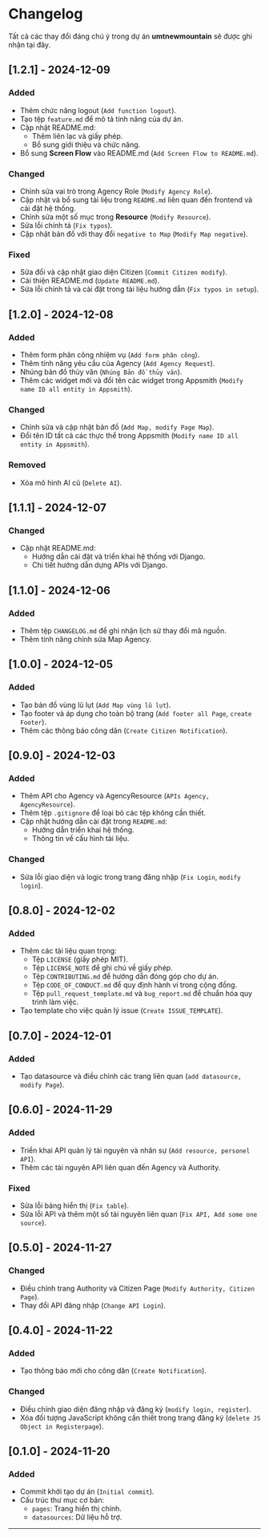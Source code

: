# Changelog

Tất cả các thay đổi đáng chú ý trong dự án **umtnewmountain** sẽ được ghi nhận tại đây.

## [1.2.1] - 2024-12-09
### Added
- Thêm chức năng logout (`Add function logout`).
- Tạo tệp `feature.md` để mô tả tính năng của dự án.
- Cập nhật README.md:
  - Thêm liên lạc và giấy phép.
  - Bổ sung giới thiệu và chức năng.
- Bổ sung **Screen Flow** vào README.md (`Add Screen Flow to README.md`).

### Changed
- Chỉnh sửa vai trò trong Agency Role (`Modify Agency Role`).
- Cập nhật và bổ sung tài liệu trong `README.md` liên quan đến frontend và cài đặt hệ thống.
- Chỉnh sửa một số mục trong **Resource** (`Modify Resource`).
- Sửa lỗi chính tả (`Fix typos`).
- Cập nhật bản đồ với thay đổi `negative to Map` (`Modify Map negative`).

### Fixed
- Sửa đổi và cập nhật giao diện Citizen (`Commit Citizen modify`).
- Cải thiện README.md (`Update README.md`).
- Sửa lỗi chính tả và cài đặt trong tài liệu hướng dẫn (`Fix typos in setup`).

## [1.2.0] - 2024-12-08
### Added
- Thêm form phân công nhiệm vụ (`Add form phân công`).
- Thêm tính năng yêu cầu của Agency (`Add Agency Request`).
- Nhúng bản đồ thủy văn (`Nhúng Bản đồ thủy văn`).
- Thêm các widget mới và đổi tên các widget trong Appsmith (`Modify name ID all entity in Appsmith`).

### Changed
- Chỉnh sửa và cập nhật bản đồ (`Add Map, modify Page Map`).
- Đổi tên ID tất cả các thực thể trong Appsmith (`Modify name ID all entity in Appsmith`).

### Removed
- Xóa mô hình AI cũ (`Delete AI`).

## [1.1.1] - 2024-12-07
### Changed
- Cập nhật README.md:
  - Hướng dẫn cài đặt và triển khai hệ thống với Django.
  - Chi tiết hướng dẫn dựng APIs với Django.

## [1.1.0] - 2024-12-06
### Added
- Thêm tệp `CHANGELOG.md` để ghi nhận lịch sử thay đổi mã nguồn.
- Thêm tính năng chỉnh sửa Map Agency.

## [1.0.0] - 2024-12-05
### Added
- Tạo bản đồ vùng lũ lụt (`Add Map vùng lũ lụt`).
- Tạo footer và áp dụng cho toàn bộ trang (`Add footer all Page`, `create Footer`).
- Thêm các thông báo công dân (`Create Citizen Notification`).

## [0.9.0] - 2024-12-03
### Added
- Thêm API cho Agency và AgencyResource (`APIs Agency, AgencyResource`).
- Thêm tệp `.gitignore` để loại bỏ các tệp không cần thiết.
- Cập nhật hướng dẫn cài đặt trong `README.md`:
  - Hướng dẫn triển khai hệ thống.
  - Thông tin về cấu hình tài liệu.

### Changed
- Sửa lỗi giao diện và logic trong trang đăng nhập (`Fix Login`, `modify login`).

## [0.8.0] - 2024-12-02
### Added
- Thêm các tài liệu quan trọng:
  - Tệp `LICENSE` (giấy phép MIT).
  - Tệp `LICENSE_NOTE` để ghi chú về giấy phép.
  - Tệp `CONTRIBUTING.md` để hướng dẫn đóng góp cho dự án.
  - Tệp `CODE_OF_CONDUCT.md` để quy định hành vi trong cộng đồng.
  - Tệp `pull_request_template.md` và `bug_report.md` để chuẩn hóa quy trình làm việc.
- Tạo template cho việc quản lý issue (`Create ISSUE_TEMPLATE`).

## [0.7.0] - 2024-12-01
### Added
- Tạo datasource và điều chỉnh các trang liên quan (`add datasource, modify Page`).

## [0.6.0] - 2024-11-29
### Added
- Triển khai API quản lý tài nguyên và nhân sự (`Add resource, personel API`).
- Thêm các tài nguyên API liên quan đến Agency và Authority.

### Fixed
- Sửa lỗi bảng hiển thị (`Fix table`).
- Sửa lỗi API và thêm một số tài nguyên liên quan (`Fix API, Add some one source`).

## [0.5.0] - 2024-11-27
### Changed
- Điều chỉnh trang Authority và Citizen Page (`Modify Authority, Citizen Page`).
- Thay đổi API đăng nhập (`Change API Login`).

## [0.4.0] - 2024-11-22
### Added
- Tạo thông báo mới cho công dân (`Create Notification`).

### Changed
- Điều chỉnh giao diện đăng nhập và đăng ký (`modify login, register`).
- Xóa đối tượng JavaScript không cần thiết trong trang đăng ký (`delete JS Object in Registerpage`).

## [0.1.0] - 2024-11-20
### Added
- Commit khởi tạo dự án (`Initial commit`).
- Cấu trúc thư mục cơ bản:
  - `pages`: Trang hiển thị chính.
  - `datasources`: Dữ liệu hỗ trợ.

---
